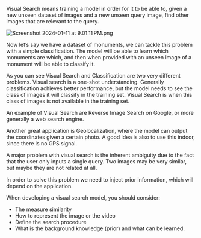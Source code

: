 Visual Search means training a model in order for it to be able to, given a new unseen dataset of images and a new unseen query image, find other images that are relevant to the query.

![Screenshot 2024-01-11 at 9.01.11 PM.png](Screenshot_2024-01-11_at_9.01.11_PM.png)

Now let’s say we have a dataset of monuments, we can tackle this problem with a simple classification. The model will be able to learn which monuments are which, and then when provided with an unseen image of a monument will be able to classify it. 

As you can see Visual Search and Classification are two very different problems. Visual search is a one-shot understanding. Generally classification achieves better performance, but the model needs to see the class of images it will classify in the training set. Visual Search is when this class of images is not available in the training set.

An example of Visual Search are Reverse Image Search on Google, or more generally a web search engine.

Another great application is Geolocalization, where the model can output the coordinates given a certain photo. A good idea is also to use this indoor, since there is no GPS signal.

A major problem with visual search is the inherent ambiguity due to the fact that the user only inputs a single query. Two images may be very similar, but maybe they are not related at all.

In order to solve this problem we need to inject prior information, which will depend on the application.

When developing a visual search model, you should consider:

- The measure similarity
- How to represent the image or the video
- Define the search procedure
- What is the background knowledge (prior) and what can be learned.
